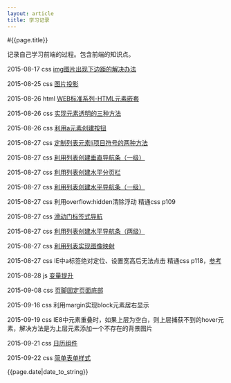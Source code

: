 ```yaml
---
layout: article
title: 学习记录
---
```


#{{page.title}}

记录自己学习前端的过程。包含前端的知识点。

2015-08-17 css [img图片出现下边距的解决办法](img-bottom-margin.html)

2015-08-25 css [图片投影]({{site.url}}/2015/08/25/img-shadow.html)

2015-08-26 html [WEB标准系列-HTML元素嵌套](http://www.smallni.com/element-nesting/)

2015-08-26 css [实现元素透明的三种方法]({{site.url}}/2015/08/26/opacity.html)

2015-08-26 css [利用a元素创建按钮]({{site.url}}/2015/08/26/a-button.html)

2015-08-27 css [定制列表元素li项目符号的两种方法]({{site.url}}/2015/08/27/list-style.html)

2015-08-27 css [利用列表创建垂直导航条（一级）]({{site.url}}/2015/08/27/li-nav-v.html)

2015-08-27 css [利用列表创建水平分页栏]({{site.url}}/2015/08/27/li-paging.html)

2015-08-27 css [利用列表创建水平导航条（一级）]({{site.url}}/2015/08/27/li-nav-h.html)

2015-08-27 css 利用overflow:hidden清除浮动 精通css p109

2015-08-27 css [滑动门标签式导航]({{site.url}}/2015/08/27/sliding-doors-nav.html)

2015-08-27 css [利用列表创建水平导航条（两级）]({{site.url}}/2015/08/27/li-nav-h-2.html)

2015-08-27 css [利用列表实现图像映射]({{site.url}}/2015/08/27/list-mapping.html)

2015-08-27 css IE中a标签绝对定位、设置宽高后无法点击 精通css p118，[参考](http://blog.sina.com.cn/s/blog_67a4066a0101bh5o.html)

2015-08-28 js [变量提升]({{site.url}}/2015/08/28/variable-hoisting.html)

2015-09-08 css [页脚固定页面底部](http://www.zhihu.com/question/23220983/answer/25880123)

2015-09-16 css 利用margin实现block元素居右显示

2015-09-19 css IE8中元素重叠时，如果上层为空白，则上层捕获不到的hover元素，解决方法是为上层元素添加一个不存在的背景图片

2015-09-21 css [日历组件]({{site.url}}/2015/09/21/calendar.html)

2015-09-22 css [简单表单样式]({{site.url}}/2015/09/22/simple-form.html)

{{page.date|date_to_string}}